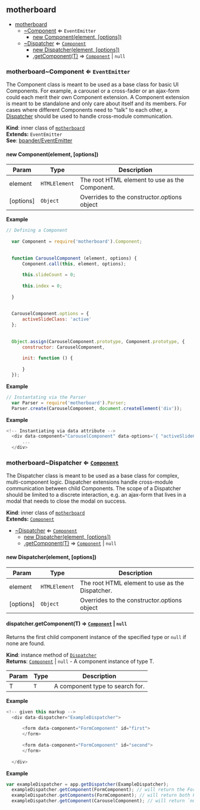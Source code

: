 <a name="module_motherboard"></a>
## motherboard

* [motherboard](#module_motherboard)
    * [~Component](#module_motherboard..Component) ⇐ <code>EventEmitter</code>
        * [new Component(element, [options])](#new_module_motherboard..Component_new)
    * [~Dispatcher](#module_motherboard..Dispatcher) ⇐ <code>[Component](#module_motherboard..Component)</code>
        * [new Dispatcher(element, [options])](#new_module_motherboard..Dispatcher_new)
        * [.getComponent(T)](#module_motherboard..Dispatcher+getComponent) ⇒ <code>[Component](#module_motherboard..Component)</code> &#124; <code>null</code>

<a name="module_motherboard..Component"></a>
### motherboard~Component ⇐ <code>EventEmitter</code>
The Component class is meant to be used as a base class for basic UI Components. For example, a carousel or a cross-fader or an ajax-form could each merit their own Component extension. A Component extension is meant to be standalone and only care about itself and its members. For cases where different Components need to "talk" to each other, a [Dispatcher](#module_motherboard..Dispatcher) should be used to handle cross-module communication.

**Kind**: inner class of <code>[motherboard](#module_motherboard)</code>  
**Extends:** <code>EventEmitter</code>  
**See**: [bpander/EventEmitter](https://github.com/bpander/EventEmitter)  
<a name="new_module_motherboard..Component_new"></a>
#### new Component(element, [options])

| Param | Type | Description |
| --- | --- | --- |
| element | <code>HTMLElement</code> | The root HTML element to use as the Component. |
| [options] | <code>Object</code> | Overrides to the constructor.options object |

**Example**  
```js
// Defining a Component
  
  var Component = require('motherboard').Component;
  
  
  function CarouselComponent (element, options) {
      Component.call(this, element, options);
  
      this.slideCount = 0;
  
      this.index = 0;
  
  }
  
  
  CarouselComponent.options = {
      activeSlideClass: 'active'
  };
  
  
  Object.assign(CarouselComponent.prototype, Component.prototype, {
      constructor: CarouselComponent,
  
      init: function () {
  
      }
  });
```
**Example**  
```js
// Instantating via the Parser
  var Parser = require('motherboard').Parser;
  Parser.create(CarouselComponent, document.createElement('div'));
```
**Example**  
```js
<!-- Instantiating via data attribute -->
  <div data-component="CarouselComponent" data-options='{ "activeSlideClass": "carousel-slide_active" }'>
      ...
  </div>
```
<a name="module_motherboard..Dispatcher"></a>
### motherboard~Dispatcher ⇐ <code>[Component](#module_motherboard..Component)</code>
The Dispatcher class is meant to be used as a base class for complex, multi-component logic. Dispatcher extensions handle cross-module communication between child Components. The scope of a Dispatcher should be limited to a discrete interaction, e.g. an ajax-form that lives in a modal that needs to close the modal on success.

**Kind**: inner class of <code>[motherboard](#module_motherboard)</code>  
**Extends:** <code>[Component](#module_motherboard..Component)</code>  

* [~Dispatcher](#module_motherboard..Dispatcher) ⇐ <code>[Component](#module_motherboard..Component)</code>
    * [new Dispatcher(element, [options])](#new_module_motherboard..Dispatcher_new)
    * [.getComponent(T)](#module_motherboard..Dispatcher+getComponent) ⇒ <code>[Component](#module_motherboard..Component)</code> &#124; <code>null</code>

<a name="new_module_motherboard..Dispatcher_new"></a>
#### new Dispatcher(element, [options])

| Param | Type | Description |
| --- | --- | --- |
| element | <code>HTMLElement</code> | The root HTML element to use as the Dispatcher. |
| [options] | <code>Object</code> | Overrides to the constructor.options object |

<a name="module_motherboard..Dispatcher+getComponent"></a>
#### dispatcher.getComponent(T) ⇒ <code>[Component](#module_motherboard..Component)</code> &#124; <code>null</code>
Returns the first child component instance of the specified type or `null` if none are found.

**Kind**: instance method of <code>[Dispatcher](#module_motherboard..Dispatcher)</code>  
**Returns**: <code>[Component](#module_motherboard..Component)</code> &#124; <code>null</code> - A component instance of type T.  

| Param | Type | Description |
| --- | --- | --- |
| T | <code>T</code> | A component type to search for. |

**Example**  
```js
<!-- given this markup -->
  <div data-dispatcher="ExampleDispatcher">
  
      <form data-component="FormComponent" id="first">
      </form>
  
      <form data-component="FormComponent" id="second">
      </form>
  
  </div>
```
**Example**  
```js
var exampleDispatcher = app.getDispatcher(ExampleDispatcher);
  exampleDispatcher.getComponent(FormComponent); // will return the FormComponent instance for the '#first' element
  exampleDispatcher.getComponents(FormComponent); // will return both FormComponent instances
  exampleDispatcher.getComponent(CarouselComponent); // will return `null`
```
